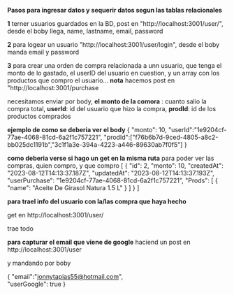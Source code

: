 **Pasos para ingresar datos y sequerir datos segun las tablas relacionales**

**1** terner usuarios guardados en la BD, post en "http://localhost:3001/user/",
       desde el boby llega, name, lastname, email, password

**2** para logear un usuario "http://localhost:3001/user/login",
      desde el boby manda email y password

**3** para crear una orden de compra relacionada a unn usuario, que tenga el monto de lo gastado, el userID del usuario en cuestion, y un array con los productos que compro el usuario...
   **nota** hacemos post en "http://localhost:3001/purchase

necesitamos enviar por body, 
**el monto de la comora** : cuanto salio la compra total, 
**userId**: id del usuario que hizo la compra, 
**prodId**: id de los productos comprados

**ejemplo de como se deberia ver el body**
{
  "monto": 10,
  "userId":"1e9204cf-77ae-4068-81cd-6a2f1c757221",
  "prodId":["f76b6b7d-9ced-4805-a8c2-bb025dc1191b","3c1f1a3e-394a-4223-a446-89630ab7f0f5"]
}

**como deberia verse si hago un get en la misma ruta**
para poder ver las compras, quien compro, y que compro
[
  {
    "id": 2,
    "monto": 10,
    "createdAt": "2023-08-12T14:13:37.187Z",
    "updatedAt": "2023-08-12T14:13:37.193Z",
    "userPurchase": "1e9204cf-77ae-4068-81cd-6a2f1c757221",
    "Prods": [
      {
        "name": "Aceite De Girasol Natura 1.5 L"
      }
    ]
  }
]

**para trael info del usuario con la/las compra que haya hecho**

get en http://localhost:3001/user/

trae todo


**para capturar el email que viene de google**
haciend un post en http://localhost:3001/user

y mandando por boby

{
  "email":"jonnytapias55@hotmail.com",  
  "userGoogle": true
}

